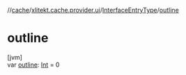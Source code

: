 //[cache](../../../index.md)/[xlitekt.cache.provider.ui](../index.md)/[InterfaceEntryType](index.md)/[outline](outline.md)

# outline

[jvm]\
var [outline](outline.md): [Int](https://kotlinlang.org/api/latest/jvm/stdlib/kotlin/-int/index.html) = 0
